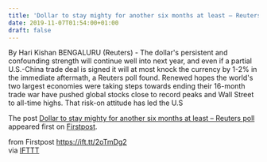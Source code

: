 ```yaml
---
title: 'Dollar to stay mighty for another six months at least – Reuters poll'
date: 2019-11-07T01:54:00+01:00
draft: false
---
```


By Hari Kishan BENGALURU (Reuters) - The dollar's persistent and confounding strength will continue well into next year, and even if a partial U.S.-China trade deal is signed it will at most knock the currency by 1-2% in the immediate aftermath, a Reuters poll found. Renewed hopes the world's two largest economies were taking steps towards ending their 16-month trade war have pushed global stocks close to record peaks and Wall Street to all-time highs. That risk-on attitude has led the U.S

The post [Dollar to stay mighty for another six months at least – Reuters poll](http://www.firstpost.com/business/dollar-to-stay-mighty-for-another-six-months-at-least-reuters-poll-7614041.html) appeared first on [Firstpost](http://www.firstpost.com).

  
  
from Firstpost https://ift.tt/2oTmDg2  
via [IFTTT](https://ifttt.com/?ref=da&site=blogger)
